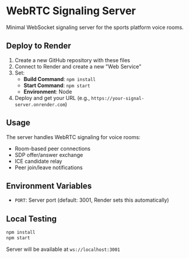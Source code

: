 # WebRTC Signaling Server

Minimal WebSocket signaling server for the sports platform voice rooms.

## Deploy to Render

1. Create a new GitHub repository with these files
2. Connect to Render and create a new "Web Service"
3. Set:
   - **Build Command**: `npm install`
   - **Start Command**: `npm start`
   - **Environment**: Node
4. Deploy and get your URL (e.g., `https://your-signal-server.onrender.com`)

## Usage

The server handles WebRTC signaling for voice rooms:
- Room-based peer connections
- SDP offer/answer exchange
- ICE candidate relay
- Peer join/leave notifications

## Environment Variables

- `PORT`: Server port (default: 3001, Render sets this automatically)

## Local Testing

```bash
npm install
npm start
```

Server will be available at `ws://localhost:3001`
